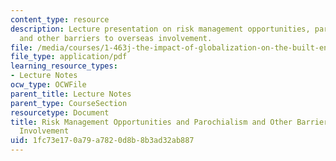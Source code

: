```yaml
---
content_type: resource
description: Lecture presentation on risk management opportunities, parochialism,
  and other barriers to overseas involvement.
file: /media/courses/1-463j-the-impact-of-globalization-on-the-built-environment-fall-2009/1fc73e170a79a7820d8b8b3ad32ab887_MIT1_463JF09_lec09.pdf
file_type: application/pdf
learning_resource_types:
- Lecture Notes
ocw_type: OCWFile
parent_title: Lecture Notes
parent_type: CourseSection
resourcetype: Document
title: Risk Management Opportunities and Parochialism and Other Barriers to Overseas
  Involvement
uid: 1fc73e17-0a79-a782-0d8b-8b3ad32ab887
---
```

